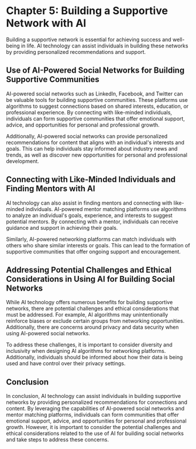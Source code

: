 Chapter 5: Building a Supportive Network with AI
================================================

Building a supportive network is essential for achieving success and well-being in life. AI technology can assist individuals in building these networks by providing personalized recommendations and support.

Use of AI-Powered Social Networks for Building Supportive Communities
---------------------------------------------------------------------

AI-powered social networks such as LinkedIn, Facebook, and Twitter can be valuable tools for building supportive communities. These platforms use algorithms to suggest connections based on shared interests, education, or professional experience. By connecting with like-minded individuals, individuals can form supportive communities that offer emotional support, advice, and opportunities for personal and professional growth.

Additionally, AI-powered social networks can provide personalized recommendations for content that aligns with an individual's interests and goals. This can help individuals stay informed about industry news and trends, as well as discover new opportunities for personal and professional development.

Connecting with Like-Minded Individuals and Finding Mentors with AI
-------------------------------------------------------------------

AI technology can also assist in finding mentors and connecting with like-minded individuals. AI-powered mentor matching platforms use algorithms to analyze an individual's goals, experience, and interests to suggest potential mentors. By connecting with a mentor, individuals can receive guidance and support in achieving their goals.

Similarly, AI-powered networking platforms can match individuals with others who share similar interests or goals. This can lead to the formation of supportive communities that offer ongoing support and encouragement.

Addressing Potential Challenges and Ethical Considerations in Using AI for Building Social Networks
---------------------------------------------------------------------------------------------------

While AI technology offers numerous benefits for building supportive networks, there are potential challenges and ethical considerations that must be addressed. For example, AI algorithms may unintentionally reinforce biases or exclude certain groups from networking opportunities. Additionally, there are concerns around privacy and data security when using AI-powered social networks.

To address these challenges, it is important to consider diversity and inclusivity when designing AI algorithms for networking platforms. Additionally, individuals should be informed about how their data is being used and have control over their privacy settings.

Conclusion
----------

In conclusion, AI technology can assist individuals in building supportive networks by providing personalized recommendations for connections and content. By leveraging the capabilities of AI-powered social networks and mentor matching platforms, individuals can form communities that offer emotional support, advice, and opportunities for personal and professional growth. However, it is important to consider the potential challenges and ethical considerations related to the use of AI for building social networks and take steps to address these concerns.
